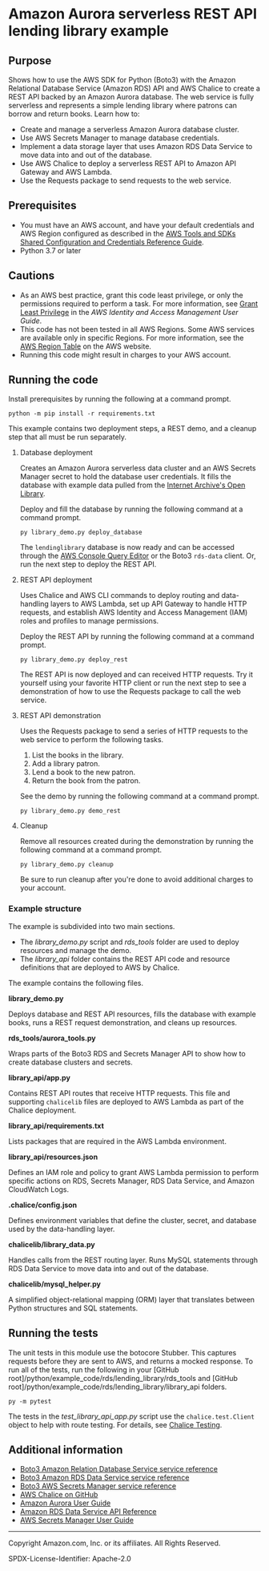 # Amazon Aurora serverless REST API lending library example

## Purpose

Shows how to use the AWS SDK for Python (Boto3) with the Amazon Relational Database 
Service (Amazon RDS) API and AWS Chalice to create a REST API backed by an 
Amazon Aurora database. The web service is fully serverless and represents
a simple lending library where patrons can borrow and return books. Learn how to:

* Create and manage a serverless Amazon Aurora database cluster.
* Use AWS Secrets Manager to manage database credentials.
* Implement a data storage layer that uses Amazon RDS Data Service to move data into
and out of the database.  
* Use AWS Chalice to deploy a serverless REST API to Amazon API Gateway and AWS Lambda.
* Use the Requests package to send requests to the web service.

## Prerequisites

- You must have an AWS account, and have your default credentials and AWS Region
  configured as described in the [AWS Tools and SDKs Shared Configuration and
  Credentials Reference Guide](https://docs.aws.amazon.com/credref/latest/refdocs/creds-config-files.html).
- Python 3.7 or later

## Cautions

- As an AWS best practice, grant this code least privilege, or only the 
  permissions required to perform a task. For more information, see 
  [Grant Least Privilege](https://docs.aws.amazon.com/IAM/latest/UserGuide/best-practices.html#grant-least-privilege) 
  in the *AWS Identity and Access Management 
  User Guide*.
- This code has not been tested in all AWS Regions. Some AWS services are 
  available only in specific Regions. For more information, see the 
  [AWS Region Table](https://aws.amazon.com/about-aws/global-infrastructure/regional-product-services/)
  on the AWS website.
- Running this code might result in charges to your AWS account.

## Running the code

Install prerequisites by running the following at a command prompt.

   ```
   python -m pip install -r requirements.txt
   ``` 

This example contains two deployment steps, a REST demo, and a cleanup step that
all must be run separately.

1. Database deployment

    Creates an Amazon Aurora serverless data cluster and an AWS Secrets Manager 
    secret to hold the database user credentials. It fills the database with example 
    data pulled from the [Internet Archive's Open Library](https://openlibrary.org). 
    
    Deploy and fill the database by running the following command at a command prompt.

    ```
    py library_demo.py deploy_database
    ``` 

    The `lendinglibrary` database is now ready and can be accessed through the 
    [AWS Console Query Editor](https://console.aws.amazon.com/rds/home?#query-editor:) 
    or the Boto3 `rds-data` client. Or, run the next step to deploy the REST API.

1. REST API deployment

    Uses Chalice and AWS CLI commands to deploy routing and data-handling layers 
    to AWS Lambda, set up API Gateway to handle HTTP requests, and
    establish AWS Identity and Access Management (IAM) roles and profiles to manage
    permissions. 
    
    Deploy the REST API by running the following command at a command 
    prompt.

    ```
    py library_demo.py deploy_rest
    ```
 
    The REST API is now deployed and can received HTTP requests. Try it yourself 
    using your favorite HTTP client or run the next step to see a demonstration
    of how to use the Requests package to call the web service.

1. REST API demonstration

    Uses the Requests package to send a series of HTTP requests to the web service to
    perform the following tasks.
    
    1. List the books in the library.
    1. Add a library patron.
    1. Lend a book to the new patron.
    1. Return the book from the patron.
    
    See the demo by running the following command at a command prompt.
    
    ```
    py library_demo.py demo_rest
    ```
    
1. Cleanup

    Remove all resources created during the demonstration by running the following 
    command at a command prompt.
    
    ```
    py library_demo.py cleanup
    ```
    
    Be sure to run cleanup after you're done to avoid additional charges to your 
    account.    

### Example structure

The example is subdivided into two main sections.

* The *library_demo.py* script and *rds_tools* folder are used to deploy resources 
and manage the demo.
* The *library_api* folder contains the REST API code and resource definitions that 
are deployed to AWS by Chalice.
 
The example contains the following files.

**library_demo.py**

Deploys database and REST API resources, fills the database with example books,
runs a REST request demonstration, and cleans up resources.

**rds_tools/aurora_tools.py**

Wraps parts of the Boto3 RDS and Secrets Manager API to show how to create database
clusters and secrets.  

**library_api/app.py**

Contains REST API routes that receive HTTP requests. This file and supporting 
`chalicelib` files are deployed to AWS Lambda as part of the Chalice deployment.

**library_api/requirements.txt**

Lists packages that are required in the AWS Lambda environment.

**library_api/resources.json**

Defines an IAM role and policy to grant AWS Lambda permission to perform specific
actions on RDS, Secrets Manager, RDS Data Service, and Amazon CloudWatch Logs.    

**.chalice/config.json**

Defines environment variables that define the cluster, secret, and database used
by the data-handling layer.

**chalicelib/library_data.py**

Handles calls from the REST routing layer. Runs MySQL statements through RDS
Data Service to move data into and out of the database.

**chalicelib/mysql_helper.py**

A simplified object-relational mapping (ORM) layer that translates between Python 
structures and SQL statements.  

## Running the tests

The unit tests in this module use the botocore Stubber. This captures requests before 
they are sent to AWS, and returns a mocked response. To run all of the tests, 
run the following in your 
[GitHub root]/python/example_code/rds/lending_library/rds_tools and
[GitHub root]/python/example_code/rds/lending_library/library_api
folders.

```    
py -m pytest
```

The tests in the *test_library_api_app.py* script use the `chalice.test.Client`
object to help with route testing. For details, see 
[Chalice Testing](https://aws.github.io/chalice/api.html#testing-api).

## Additional information

- [Boto3 Amazon Relation Database Service service reference](https://boto3.amazonaws.com/v1/documentation/api/latest/reference/services/rds.html)
- [Boto3 Amazon RDS Data Service service reference](https://boto3.amazonaws.com/v1/documentation/api/latest/reference/services/rds-data.html)
- [Boto3 AWS Secrets Manager service reference](https://boto3.amazonaws.com/v1/documentation/api/latest/reference/services/secretsmanager.html)
- [AWS Chalice on GitHub](https://github.com/aws/chalice)
- [Amazon Aurora User Guide](https://docs.aws.amazon.com/AmazonRDS/latest/AuroraUserGuide/CHAP_AuroraOverview.html)
- [Amazon RDS Data Service API Reference](https://docs.aws.amazon.com/rdsdataservice/latest/APIReference/Welcome.html)
- [AWS Secrets Manager User Guide](https://docs.aws.amazon.com/secretsmanager/latest/userguide/intro.html)

---
Copyright Amazon.com, Inc. or its affiliates. All Rights Reserved.

SPDX-License-Identifier: Apache-2.0
